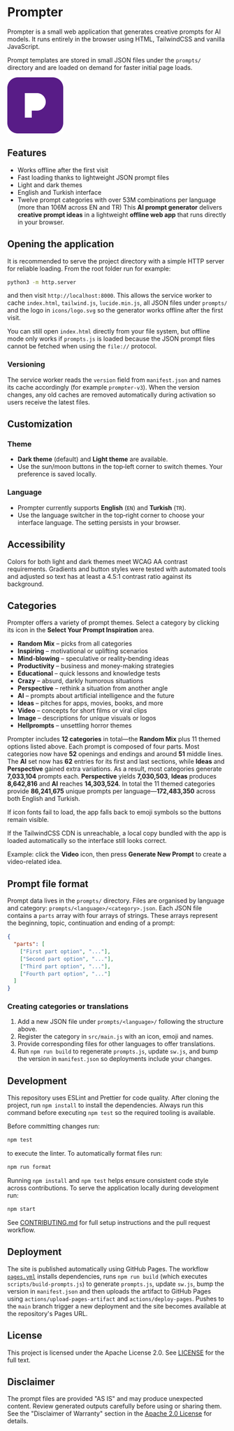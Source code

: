# Prompter

Prompter is a small web application that generates creative prompts for AI models. It runs entirely in the browser using HTML, TailwindCSS and vanilla JavaScript.

Prompt templates are stored in small JSON files under the `prompts/` directory and are loaded on demand for faster initial page loads.

![Screenshot](icons/logo.svg)

## Features

- Works offline after the first visit
- Fast loading thanks to lightweight JSON prompt files
- Light and dark themes
- English and Turkish interface
- Twelve prompt categories with over 53M combinations per language (more than 106M across EN and TR)
  This **AI prompt generator** delivers **creative prompt ideas** in a lightweight **offline web app** that runs directly in your browser.

## Opening the application

It is recommended to serve the project directory with a simple HTTP server for reliable loading. From the root folder run for example:

```bash
python3 -m http.server
```

and then visit `http://localhost:8000`. This allows the service worker to cache `index.html`, `tailwind.js`, `lucide.min.js`, all JSON files under `prompts/` and the logo in `icons/logo.svg` so the generator works offline after the first visit.

You can still open `index.html` directly from your file system, but offline mode only works if `prompts.js` is loaded because the JSON prompt files cannot be fetched when using the `file://` protocol.

### Versioning

The service worker reads the `version` field from `manifest.json` and names its cache accordingly (for example `prompter-v3`). When the version changes, any old caches are removed automatically during activation so users receive the latest files.

## Customization

### Theme

- **Dark theme** (default) and **Light theme** are available.
- Use the sun/moon buttons in the top‑left corner to switch themes. Your preference is saved locally.

### Language

- Prompter currently supports **English** (`EN`) and **Turkish** (`TR`).
- Use the language switcher in the top‑right corner to choose your interface language. The setting persists in your browser.
## Accessibility

Colors for both light and dark themes meet WCAG AA contrast requirements. Gradients and button styles were tested with automated tools and adjusted so text has at least a 4.5:1 contrast ratio against its background.

## Categories

Prompter offers a variety of prompt themes. Select a category by clicking its icon in the **Select Your Prompt Inspiration** area.

- **Random Mix** – picks from all categories
- **Inspiring** – motivational or uplifting scenarios
- **Mind-blowing** – speculative or reality‑bending ideas
- **Productivity** – business and money-making strategies
- **Educational** – quick lessons and knowledge tests
- **Crazy** – absurd, darkly humorous situations
- **Perspective** – rethink a situation from another angle
- **AI** – prompts about artificial intelligence and the future
- **Ideas** – pitches for apps, movies, books, and more
- **Video** – concepts for short films or viral clips
- **Image** – descriptions for unique visuals or logos
- **Hellprompts** – unsettling horror themes

Prompter includes **12 categories** in total—the **Random Mix** plus 11 themed options listed above. Each prompt is composed of four parts. Most categories now have **52** openings and endings and around **51** middle lines. The **AI** set now has **62** entries for its first and last sections, while **Ideas** and **Perspective** gained extra variations. As a result, most categories generate **7,033,104** prompts each. **Perspective** yields **7,030,503**, **Ideas** produces **8,642,816** and **AI** reaches **14,303,524**. In total the 11 themed categories provide **86,241,675** unique prompts per language—**172,483,350** across both English and Turkish.

If icon fonts fail to load, the app falls back to emoji symbols so the buttons remain visible.

If the TailwindCSS CDN is unreachable, a local copy bundled with the app is loaded automatically so the interface still looks correct.

Example: click the **Video** icon, then press **Generate New Prompt** to create a video-related idea.

## Prompt file format

Prompt data lives in the `prompts/` directory. Files are organised by language and category:
`prompts/<language>/<category>.json`. Each JSON file contains a `parts` array with four arrays
of strings. These arrays represent the beginning, topic, continuation and ending of a prompt:

```json
{
  "parts": [
    ["First part option", "..."],
    ["Second part option", "..."],
    ["Third part option", "..."],
    ["Fourth part option", "..."]
  ]
}
```

### Creating categories or translations

1. Add a new JSON file under `prompts/<language>/` following the structure above.
2. Register the category in `src/main.js` with an icon, emoji and names.
3. Provide corresponding files for other languages to offer translations.
4. Run `npm run build` to regenerate `prompts.js`, update `sw.js`, and bump the version in `manifest.json` so deployments include your changes.

## Development

This repository uses ESLint and Prettier for code quality. After cloning the
project, run `npm install` to install the dependencies. Always run this command
before executing `npm test` so the required tooling is available.

Before committing changes run:

```bash
npm test
```

to execute the linter. To automatically format files run:

```bash
npm run format
```

Running `npm install` and `npm test` helps ensure consistent code style across
contributions. To serve the application locally during development run:

```bash
npm start
```

See [CONTRIBUTING.md](CONTRIBUTING.md) for full setup instructions and the pull
request workflow.

## Deployment

The site is published automatically using GitHub Pages. The workflow
[`pages.yml`](.github/workflows/pages.yml) installs dependencies, runs
`npm run build` (which executes `scripts/build-prompts.js`) to generate `prompts.js`, update `sw.js`, bump the version in `manifest.json` and then uploads the artifact to GitHub Pages using
`actions/upload-pages-artifact` and `actions/deploy-pages`. Pushes to the
`main` branch trigger a new deployment and the site becomes available at
the repository's Pages URL.

## License

This project is licensed under the Apache License 2.0. See [LICENSE](LICENSE) for the full text.

## Disclaimer

The prompt files are provided "AS IS" and may produce unexpected content. Review generated outputs carefully before using or sharing them. See the "Disclaimer of Warranty" section in the [Apache 2.0 License](LICENSE) for details.
